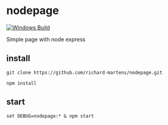 # nodepage
[![Windows Build][appveyor-image]][appveyor-url]

Simple page with node express

## install

```
git clone https://github.com/richard-martens/nodepage.git

npm install 
```

## start

```
set DEBUG=nodepage:* & npm start
```                 

[appveyor-image]: https://img.shields.io/appveyor/ci/richard-martens/nodepage/master.svg?label=windows
[appveyor-url]: https://ci.appveyor.com/project/richard-martens/nodepage

